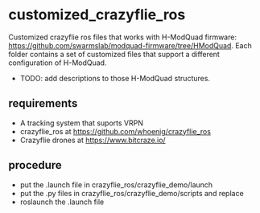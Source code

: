 # customized_crazyflie_ros
Customized crazyflie ros files that works with H-ModQuad firmware: https://github.com/swarmslab/modquad-firmware/tree/HModQuad. Each folder contains a set of customized files that support a different configuration of H-ModQuad. 
* TODO: add descriptions to those H-ModQuad structures.
## requirements
* A tracking system that suports VRPN
* crazyflie_ros at https://github.com/whoenig/crazyflie_ros
* Crazyflie drones at https://www.bitcraze.io/
## procedure
* put the .launch file in crazyflie_ros/crazyflie_demo/launch
* put the .py files in crazyflie_ros/crazyflie_demo/scripts and replace
* roslaunch the .launch file
